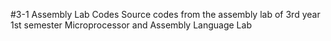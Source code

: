 #3-1 Assembly Lab Codes
Source codes from the assembly lab of 3rd year 1st semester Microprocessor and Assembly Language Lab
